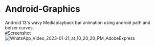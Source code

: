 # Android-Graphics
 Android 13's wavy Mediaplayback bar animation using android path and beizer curves.  
#Screenshot
![WhatsApp_Video_2023-01-21_at_10_20_20_PM_AdobeExpress](https://user-images.githubusercontent.com/92451715/213878282-f56c9067-12b5-4b19-b715-21035b8d4315.gif)

